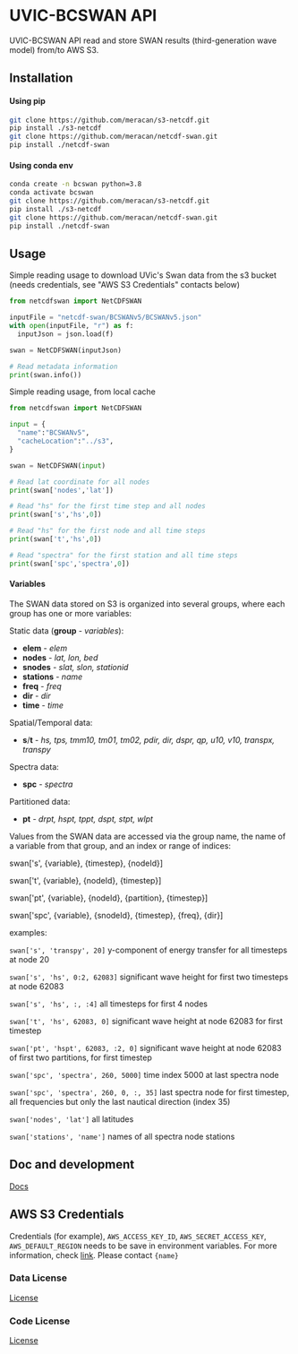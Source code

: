 # UVIC-BCSWAN API
UVIC-BCSWAN API read and store SWAN results (third-generation wave model) from/to AWS S3. 

## Installation
#### Using pip
```bash
git clone https://github.com/meracan/s3-netcdf.git
pip install ./s3-netcdf
git clone https://github.com/meracan/netcdf-swan.git
pip install ./netcdf-swan
```

#### Using conda env
```bash
conda create -n bcswan python=3.8
conda activate bcswan
git clone https://github.com/meracan/s3-netcdf.git
pip install ./s3-netcdf
git clone https://github.com/meracan/netcdf-swan.git
pip install ./netcdf-swan
```

## Usage


Simple reading usage to download UVic's Swan data from the s3 bucket (needs credentials, see "AWS S3 Credentials" contacts below) 
```python
from netcdfswan import NetCDFSWAN

inputFile = "netcdf-swan/BCSWANv5/BCSWANv5.json"
with open(inputFile, "r") as f: 
  inputJson = json.load(f)

swan = NetCDFSWAN(inputJson)

# Read metadata information
print(swan.info())
```


Simple reading usage, from local cache
```python
from netcdfswan import NetCDFSWAN

input = {
  "name":"BCSWANv5",
  "cacheLocation":"../s3",
}

swan = NetCDFSWAN(input)

# Read lat coordinate for all nodes
print(swan['nodes','lat'])

# Read "hs" for the first time step and all nodes
print(swan['s','hs',0])

# Read "hs" for the first node and all time steps
print(swan['t','hs',0])

# Read "spectra" for the first station and all time steps
print(swan['spc','spectra',0])

```


	
#### Variables

The SWAN data stored on S3 is organized into several groups, where each group has one or more variables:

Static data (**group** - _variables_):
- **elem**  - _elem_ 
- **nodes** - _lat, lon, bed_
- **snodes** - _slat, slon, stationid_
- **stations** - _name_
- **freq** - _freq_
- **dir** - _dir_
- **time** - _time_

Spatial/Temporal data:
- **s**/**t** - _hs, tps, tmm10, tm01, tm02, pdir, dir, dspr, qp, u10, v10, transpx, transpy_

Spectra data:
- **spc** - _spectra_

Partitioned data:
- **pt** - _drpt, hspt, tppt, dspt, stpt, wlpt_

Values from the SWAN data are accessed via the group name, the name of a variable from that group, and an index or range of indices:

swan['s', {variable}, {timestep}, {nodeId}]

swan['t', {variable}, {nodeId}, {timestep}]

swan['pt', {variable}, {nodeId}, {partition}, {timestep}]

swan['spc', {variable}, {snodeId}, {timestep}, {freq}, {dir}]

examples: 

`swan['s', 'transpy', 20]`  y-component of energy transfer for all timesteps at node 20

`swan['s', 'hs', 0:2, 62083]`  significant wave height for first two timesteps at node 62083

`swan['s', 'hs', :, :4]`  all timesteps for first 4 nodes

`swan['t', 'hs', 62083, 0]`  significant wave height at node 62083 for first timestep

`swan['pt', 'hspt', 62083, :2, 0]`  significant wave height at node 62083 of first two partitions, for first timestep

`swan['spc', 'spectra', 260, 5000]`  time index 5000 at last spectra node

`swan['spc', 'spectra', 260, 0, :, 35]`  last spectra node for first timestep, all frequencies but only the last nautical direction (index 35)

`swan['nodes', 'lat']`  all latitudes

`swan['stations', 'name']`  names of all spectra node stations



## Doc and development
[Docs](doc/README.md)

## AWS S3 Credentials
Credentials (for example), `AWS_ACCESS_KEY_ID`, `AWS_SECRET_ACCESS_KEY`, `AWS_DEFAULT_REGION` needs to be save in environment variables. 
For more information, check [link](https://docs.aws.amazon.com/cli/latest/userguide/cli-configure-envvars.html).
Please contact `{name}`

### Data License
[License](LICENSE)

### Code License
[License](LICENSE)
